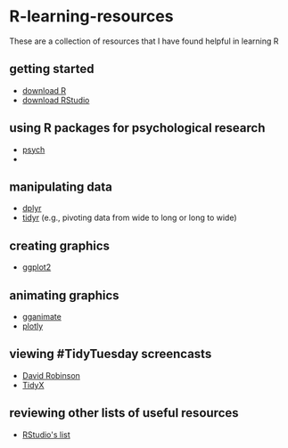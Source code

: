 # R-learning-resources
These are a collection of resources that I have found helpful in learning R

## getting started
* [download R](https://www.r-project.org/)
* [download RStudio](https://rstudio.com/products/rstudio/download/)


## using R packages for psychological research
* [psych](http://personality-project.org/r/psych/)
* 

## manipulating data
* [dplyr](https://dplyr.tidyverse.org/)
* [tidyr](https://tidyr.tidyverse.org/) (e.g., pivoting data from wide to long or long to wide)

## creating graphics
* [ggplot2](https://ggplot2.tidyverse.org/)

## animating graphics
* [gganimate](https://gganimate.com/articles/gganimate.html)
* [plotly](https://plotly.com/r/getting-started/)

## viewing #TidyTuesday screencasts
* [David Robinson](https://www.youtube.com/user/safe4democracy/videos)
* [TidyX](https://www.youtube.com/c/TidyX_screencast/videos)

## reviewing other lists of useful resources
* [RStudio's list](https://support.rstudio.com/hc/en-us/articles/201057987-Quick-list-of-useful-R-packages)
